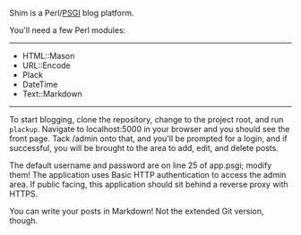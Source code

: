 Shim is a Perl/[PSGI](https://plackperl.org) blog platform.

You'll need a few Perl modules:

---

- HTML::Mason
- URL::Encode
- Plack
- DateTime
- Text::Markdown

---

To start blogging, clone the repository, change to the project root, and run ```plackup```. Navigate to localhost:5000 in your browser and you should see the front page. Tack /admin onto that, and you'll be prompted for a login, and if successful, you will be brought to the area to add, edit, and delete posts.

The default username and password are on line 25 of app.psgi; modify them! The application uses Basic HTTP authentication to access the admin area. If public facing, this application should sit behind a reverse proxy with HTTPS.

You can write your posts in Markdown! Not the extended Git version, though. 
